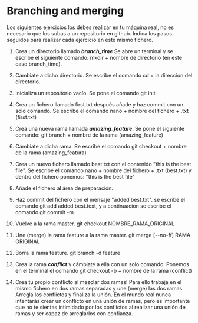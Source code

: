 # Branching and merging

Los siguientes ejercicios los debes realizar en tu máquina real, no es necesario que los subas a un repositorio en github. Indica los pasos seguidos para realizar cada ejercicio en este mismo fichero.

1. Crea un directorio llamado _**branch_time**_
Se abre un terminal y se escribe el siguiente comando: mkdir + nombre de directorio (en este caso branch_time).
2. Cámbiate a dicho directorio.
Se escribe el comando cd + la direccion del directorio.
3. Inicializa un repositorio vacío.
Se pone el comando git init
4. Crea un fichero llamado first.txt después añade y haz commit con un solo comando.
Se escribe el comando nano + nombre del fichero + .txt (first.txt)
5. Crea una nueva rama llamada _**amazing_feature**_.
Se pone el siguiente comando: git branch + nombre de la rama (amazing_feature)
6. Cámbiate a dicha rama.
Se escribe el comando git checkout + nombre de la rama (amazing_featura)
7. Crea un nuevo fichero llamado best.txt con el contenido "this is the best file".
Se escribe el comando nano + nombre del fichero + .txt (best.txt) y dentro del fichero ponemos: "this is the best file"
8. Añade el fichero al área de preparación.

9. Haz commit del fichero con el mensaje "added best.txt".
se escribe el comando git add added best.text, y a continuacion se escribe el comando git commit -m
10. Vuelve a la rama master.
git checkout NOMBRE_RAMA_ORIGINAL
11. Une (merge) la rama feature a la rama master.
git merge [--no-ff] RAMA ORIGINAL
12. Borra la rama feature.
git branch -d feature
13. Crea la rama _**conflict**_ y cámbiate a ella con un solo comando.
Ponemos en el terminal el comando git checkout -b + nombre de la rama (conflict)
14. Crea tu propio conflicto al mezclar dos ramas! Para ello trabaja en el mismo fichero en dos ramas separadas y une (merge) las dos ramas. Arregla los conflictos y finaliza la unión. En el mundo real nunca intentarás crear un conflicto en una unión de ramas, pero es importante que no te sientas intimidado por los conflictos al realizar una unión de ramas y ser capaz de arreglarlos con confianza.
